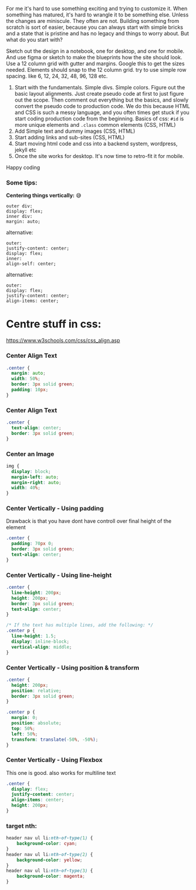 For me it's hard to use something exciting and trying to customize it. When something has matured, it's hard to wrangle it to be something else. Unless the changes are miniscule. They often are not. Building something from scratch is sort of easier, because you can always start with simple bricks and a state that is pristine and has no legacy and things to worry about. But what do you start with?<!--more-->

Sketch out the design in a notebook, one for desktop, and one for mobile. And use figma or sketch to make the blueprints how the site should look. Use a 12 column grid with gutter and margins. Google this to get the sizes needed. Elements should snap to the 12 column grid. try to use simple row spacing. like 6, 12, 24, 32, 48, 96, 128 etc.

1. Start with the fundamentals. Simple divs. Simple colors. Figure out the basic layout alignments. Just create pseudo code at first to just figure out the scope. Then comment out everything but the basics, and slowly convert the pseudo code to production code. We do this because HTML and CSS is such a messy language, and you often times get stuck if you start coding production code from the beginning. Basics of css: `#id` is more unique elements and `.class` common elements (CSS, HTML)
2. Add Simple text and dummy images (CSS, HTML)
3. Start adding links and sub-sites (CSS, HTML)
4. Start moving html code and css into a backend system, wordpress, jekyll etc
5. Once the site works for desktop. It's now time to retro-fit it for mobile.

Happy coding

### Some tips:

**Centering things vertically:** 😅

```
outer div:
display: flex;
inner div:
margin: auto;
```
alternative:
```
outer:
justify-content: center;
display: flex;
inner:
align-self: center;
```
alternative:
```
outer:
display: flex;
justify-content: center;
align-items: center;
```

# Centre stuff in css:
https://www.w3schools.com/css/css_align.asp

### Center Align Text
```css
.center {
  margin: auto;
  width: 50%;
  border: 3px solid green;
  padding: 10px;
}
```

### Center Align Text
```css
.center {
  text-align: center;
  border: 3px solid green;
}
```

### Center an Image
```css
img {
  display: block;
  margin-left: auto;
  margin-right: auto;
  width: 40%;
}
```

### Center Vertically - Using padding
Drawback is that you have dont have controll over final height of the element
```css
.center {
  padding: 70px 0;
  border: 3px solid green;
  text-align: center;
}
```

### Center Vertically - Using line-height

```css
.center {
  line-height: 200px;
  height: 200px;
  border: 3px solid green;
  text-align: center;
}

/* If the text has multiple lines, add the following: */
.center p {
  line-height: 1.5;
  display: inline-block;
  vertical-align: middle;
}
```

### Center Vertically - Using position & transform
```css
.center {
  height: 200px;
  position: relative;
  border: 3px solid green;
}

.center p {
  margin: 0;
  position: absolute;
  top: 50%;
  left: 50%;
  transform: translate(-50%, -50%);
}
```

### Center Vertically - Using Flexbox
This one is good. also works for multiline text
```css
.center {
  display: flex;
  justify-content: center;
  align-items: center;
  height: 200px;
}
```

### target nth:
```css
header nav ul li:nth-of-type(1) {
	background-color: cyan;
}
header nav ul li:nth-of-type(2) {
	background-color: yellow;
}
header nav ul li:nth-of-type(3) {
	background-color: magenta;
}
```

